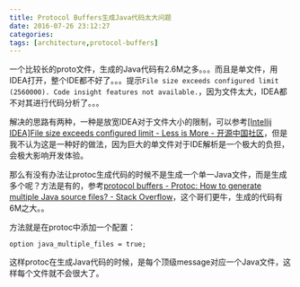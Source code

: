 ```yaml
---
title: Protocol Buffers生成Java代码太大问题
date: 2016-07-26 23:12:27
categories:
tags: [architecture,protocol-buffers]
---
```


一个比较长的proto文件，生成的Java代码有2.6M之多。。。而且是单文件，用IDEA打开，整个IDE都不好了。。。提示`File size exceeds configured limit (2560000). Code insight features not available.`，因为文件太大，IDEA都不对其进行代码分析了。。。

解决的思路有两种，一种是放宽IDEA对于文件大小的限制，可以参考[[Intellij IDEA]File size exceeds configured limit - Less is More - 开源中国社区](http://my.oschina.net/shipley/blog/510762)，但是我不认为这是一种好的做法，因为巨大的单文件对于IDE解析是一个极大的负担，会极大影响开发体验。

那么有没有办法让protoc生成代码的时候不是生成一个单一Java文件，而是生成多个呢？方法是有的，参考[protocol buffers - Protoc: How to generate multiple Java source files? - Stack Overflow](http://stackoverflow.com/questions/26162696/protoc-how-to-generate-multiple-java-source-files)，这个哥们更牛，生成的代码有6M之大。。

方法就是在protoc中添加一个配置：

```
option java_multiple_files = true;
```

这样protoc在生成Java代码的时候，是每个顶级message对应一个Java文件，这样每个文件就不会很大了。